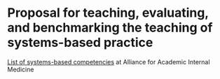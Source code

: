 # Proposal for teaching, evaluating, and benchmarking the teaching of systems-based practice

[List of systems-based competencies](http://www.im.org/p/cm/ld/fid=567) at Alliance for Academic Internal Medicine


